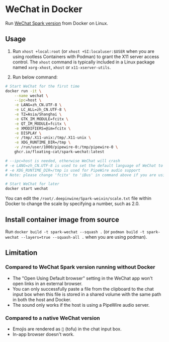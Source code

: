 # WeChat in Docker

Run [WeChat Spark version](https://aur.archlinux.org/packages/com.qq.weixin.spark) from Docker on Linux.

## Usage

1. Run `xhost +local:root` (or `xhost +SI:localuser:$USER` when you are using rootless Containers with Podman) to grant the X11 server access control. The `xhost` command is typically included in a Linux package named `xorg-xhost`, `xhost` or `x11-xserver-utils`.

2. Run below command:
```bash
# Start WeChat for the first time
docker run -it \
    --name wechat \
    --ipc=host \
    -e LANG=zh_CN.UTF-8 \
    -e LC_ALL=zh_CN.UTF-8 \
    -e TZ=Asia/Shanghai \
    -e GTK_IM_MODULE=fcitx \
    -e QT_IM_MODULE=fcitx \
    -e XMODIFIERS=@im=fcitx \
    -e DISPLAY \
    -v /tmp/.X11-unix:/tmp/.X11-unix \
    -e XDG_RUNTIME_DIR=/tmp \
    -v /run/user/1000/pipewire-0:/tmp/pipewire-0 \
    ghcr.io/floating-cat/spark-wechat:latest

# --ipc=host is needed, otherwise WeChat will crash 
# -e LANG=zh_CN.UTF-8 is used to set the default language of WeChat to Simplified Chinese
# -e XDG_RUNTIME_DIR=/tmp is used for PipeWire audio support
# Note: please change 'fcitx' to 'iBus' in command above if you are using iBus

# Start WeChat for later
docker start wechat
```

You can edit the `/root/.deepinwine/Spark-weixin/scale.txt` file within Docker to change the scale by specifying a number, such as 2.0.

## Install container image from source

Run `docker build -t spark-wechat --squash .` (or `podman build -t spark-wechat --layers=true --squash-all .` when you are using podman).

## Limitation

### Compared to WeChat Spark version running without Docker

* The "Open Using Default browser" setting in the WeChat app won't open links in an external browser.
* You can only successfully paste a file from the clipboard to the chat input box when this file is stored in a shared volume with the same path in both the host and Docker.
* The sound only works if the host is using a PipeWire audio server.

### Compared to a native WeChat version

* Emojis are rendered as ▯ (tofu) in the chat input box.
* In-app browser doesn't work.
